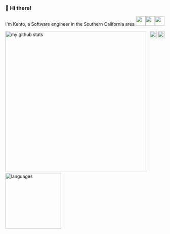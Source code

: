 ###  👋 Hi there!
I'm Kento, a Software engineer in the Southern California area <img src="https://media2.giphy.com/media/TiUn9ylege7lI7Dj2n/source.gif" width="30px"><img src="https://cdn.edu.buncee.com/rackspace/bnc-assets/animations/b7b0e81603cc2b33d502bb8e6280c096/859/1428011701_wavesbyyuki_01.gif" width="30px"><img src="http://fc05.deviantart.net/fs71/f/2011/161/5/2/happy_sun_by_vanillanade-d3ikqxc.gif" width="30px">


<!-- Linkedin link -->
<a href="https://www.linkedin.com/in/kento-murata/">
   <img align="right" alt="Kento Murata | LinkedIn" width="22px" src="https://pngmind.com/wp-content/uploads/2019/08/Linkedin-Logo-Png-Transparent-Background-1.png" />
</a>
<!-- Medium link -->
<a href="https://medium.com/@kmurata798">
  <img align="right" alt="Kento Murata | Medium" width="22px" src="https://cdn4.iconfinder.com/data/icons/social-media-2210/24/Medium-512.png" />
</a>

<p align="left">
<!-- Github stats -->
<!-- Github Activity -->
     <img src="https://github-readme-stats.vercel.app/api?username=kmurata798&show_icons=true&title_color=69f2ba&icon_color=7886e6&text_color=939eaf&bg_color=151515"   alt="my github stats" width="445"/>&nbsp;
   <!-- Github Top langs-->
      <img src="https://github-readme-stats.vercel.app/api/top-langs/?username=kmurata798&layout=compact&show_icons=true&title_color=69f2ba&icon_color=fc8930&text_color=939eaf&bg_color=151515" alt="languages" height="176">
</p>
